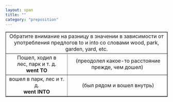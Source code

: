 ```yaml
---
layout: span
title: ""
category: "preposition"
---
```

<section class='rules'><table style="text-align: left; margin-left: auto; margin-right: auto;" border="1" cellpadding="5" cellspacing="0"><tbody>
<tr align="center">
<td colspan="2" rowspan="1">Обратите внимание
на разницу в значении в зависимости от употребления
предлогов to и into со словами wood, park, garden, yard, etc.</td>
    </tr>
<tr>
<td style="text-align: center;">Пошел, ходил в
лес, парк и т. д.<br><span style="font-weight: bold;">went ТО</span>
</td>
      <td style="text-align: center;"> (преодолел
какое-то расстояние прежде, чем дошел)</td>
    </tr>
<tr>
<td style="text-align: center;">вошел в парк, лес и
т. д. <br><span style="font-weight: bold;">went INTO</span>
</td>
      <td style="text-align: center;"> (был рядом
и вошел внутрь)</td>
    </tr>
</tbody></table>
<br></section>